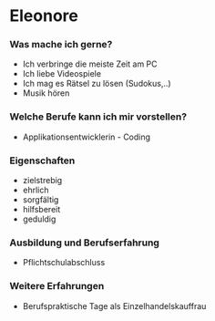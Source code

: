 # Eleonore

### Was mache ich gerne?

- Ich verbringe die meiste Zeit am PC
- Ich liebe Videospiele
- Ich mag es Rätsel zu lösen (Sudokus,..)
- Musik hören

### Welche Berufe kann ich mir vorstellen?

- Applikationsentwicklerin - Coding

### Eigenschaften

- zielstrebig
- ehrlich
- sorgfältig
- hilfsbereit
- geduldig

### Ausbildung und Berufserfahrung

- Pflichtschulabschluss

### Weitere Erfahrungen

- Berufspraktische Tage als Einzelhandelskauffrau
